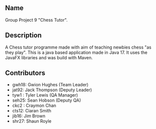 ## Name
Group Project 9 "Chess Tutor".

## Description
A Chess tutor programme made with aim of teaching newbies chess "as they play".
This is a java based application made in Java 17. It uses the JavaFX libraries and was build with Maven.

## Contributors
- gwh18: Gwion Hughes (Team Leader)
- jat92: Jack Thompson (Deputy Leader)
- tyw1 : Tyler Lewis (QA Manager)
- seh25: Sean Hobson (Deputy QA)
- ckc2 : Craymon Chan
- cts12: Ciaran Smith
- jib16: Jim Brown
- shr27: Shaun Royle